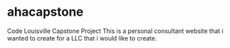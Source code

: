 # ahacapstone
Code Louisville Capstone Project
This is a personal consultant website that i wanted to create for a LLC that i would like to create.
